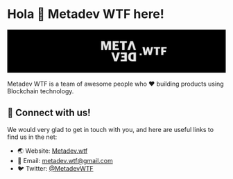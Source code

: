 # Hola 👋 Metadev WTF here!

![Metadev](https://raw.githubusercontent.com/Metadev-NFT/.github/main/profile/m4.png)

Metadev WTF is a team of awesome people who ❤️️ building products using Blockchain technology.

## 🤝 Connect with us!

We would very glad to get in touch with you, and here are useful links to find us in the net:

- 🌏 Website: [Metadev.wtf](https://metadev.wtf)
- 📧 Email: [metadev.wtf@gmail.com](mailto:metadev.wtf@gmail.com)
- 🐦 Twitter: [@MetadevWTF](https://twitter.com/MetadevWTF)
